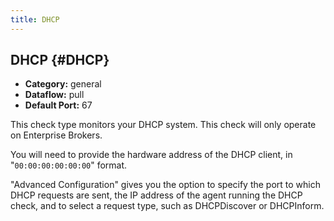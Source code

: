 ```yaml
---
title: DHCP
---
```


## DHCP {#DHCP}
 * **Category:** general
 * **Dataflow:** pull
 * **Default Port:** 67

This check type monitors your DHCP system. This check will only operate on Enterprise Brokers.

You will need to provide the hardware address of the DHCP client, in "`00:00:00:00:00:00`" format.

"Advanced Configuration" gives you the option to specify the port to which DHCP requests are sent, the IP address of the agent running the DHCP check, and to select a request type, such as DHCPDiscover or DHCPInform.

